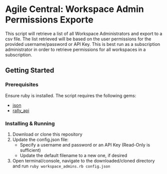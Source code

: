 # Agile Central: Workspace Admin Permissions Exporte

This script will retrieve a list of all Workspace Administrators and export to a csv file. The list retrieved will be based on the user permissions for the provided username/password or API Key. This is best run as a subscription administrator in order to retrieve permissions for all workspaces in a subscription.

## Getting Started

### Prerequisites

Ensure ruby is installed. The script requires the following gems:

* [json](https://rubygems.org/gems/json)
* [rally_api](https://rubygems.org/gems/rally_api)

### Installing & Running

1. Download or clone this repository
2. Update the config.json file:
   - Specify a username and password or an API Key (Read-Only is sufficient)
   - Update the default filename to a new one, if desired
3. Open terminal/console, navigate to the downloaded/cloned directory and run `ruby workspace_admins.rb config.json`
